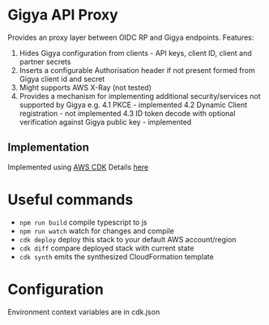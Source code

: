 # Gigya API Proxy
Provides an proxy layer between OIDC RP and Gigya endpoints. Features:
1. Hides Gigya configuration from clients - API keys, client ID, client and partner secrets
2. Inserts a configurable Authorisation header if not present formed from Gigya client id and secret
3. Might supports AWS X-Ray (not tested)
4. Provides a mechanism for implementing additional security/services not supported by Gigya e.g.
4.1 PKCE - implemented
4.2 Dynamic Client registration - not implemented
4.3 ID token decode with optional verification against Gigya public key - implemented

## Implementation
Implemented using [AWS CDK](https://docs.aws.amazon.com/cdk/) 
Details [here](design.pdf)

# Useful commands
 * `npm run build`   compile typescript to js
 * `npm run watch`   watch for changes and compile
 * `cdk deploy`      deploy this stack to your default AWS account/region
 * `cdk diff`        compare deployed stack with current state
 * `cdk synth`       emits the synthesized CloudFormation template

# Configuration

Environment context variables are in cdk.json
